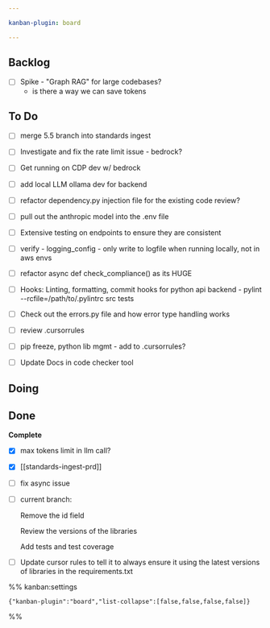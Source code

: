 ```yaml
---

kanban-plugin: board

---
```


## Backlog

- [ ] Spike - "Graph RAG" for large codebases?
	- is there a way we can save tokens


## To Do

- [ ] merge 5.5 branch into standards ingest
- [ ] Investigate and fix the rate limit issue - bedrock?
- [ ] Get running on CDP dev w/ bedrock
- [ ] add local LLM ollama dev for backend
- [ ] refactor dependency.py injection file for the existing code review?
- [ ] pull out the anthropic model into the .env file
- [ ] Extensive testing on endpoints to ensure they are consistent
- [ ] verify - logging_config - only write to logfile when running locally, not in aws envs
- [ ] refactor async def check_compliance() as its HUGE
- [ ] Hooks: Linting, formatting, commit hooks for python api backend
		- pylint --rcfile=/path/to/.pylintrc src tests
- [ ] Check out the errors.py file and how error type handling works
- [ ] review .cursorrules
- [ ] pip freeze, python lib mgmt - add to .cursorrules?
- [ ] Update Docs in code checker tool


## Doing



## Done

**Complete**
- [x] max tokens limit in llm call?
- [x] [[standards-ingest-prd]]
- [ ] fix async issue
- [ ] current branch:
	
	Remove the id field
	
	Review the versions of the libraries
	
	Add tests and test coverage
- [ ] Update cursor rules to tell it to always ensure it using the latest versions of libraries in the requirements.txt




%% kanban:settings
```
{"kanban-plugin":"board","list-collapse":[false,false,false,false]}
```
%%